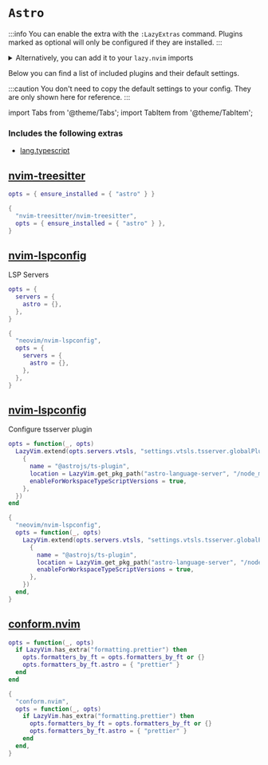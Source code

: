 # `Astro`

<!-- plugins:start -->

:::info
You can enable the extra with the `:LazyExtras` command.
Plugins marked as optional will only be configured if they are installed.
:::

<details>
<summary>Alternatively, you can add it to your <code>lazy.nvim</code> imports</summary>

```lua title="lua/config/lazy.lua" {4}
require("lazy").setup({
  spec = {
    { "LazyVim/LazyVim", import = "lazyvim.plugins" },
    { import = "lazyvim.plugins.extras.lang.astro" },
    { import = "plugins" },
  },
})
```

</details>

Below you can find a list of included plugins and their default settings.

:::caution
You don't need to copy the default settings to your config.
They are only shown here for reference.
:::

import Tabs from '@theme/Tabs';
import TabItem from '@theme/TabItem';

### Includes the following extras

- [lang.typescript](/extras/lang/typescript)

## [nvim-treesitter](https://github.com/nvim-treesitter/nvim-treesitter)

<Tabs>

<TabItem value="opts" label="Options">

```lua
opts = { ensure_installed = { "astro" } }
```

</TabItem>


<TabItem value="code" label="Full Spec">

```lua
{
  "nvim-treesitter/nvim-treesitter",
  opts = { ensure_installed = { "astro" } },
}
```

</TabItem>

</Tabs>

## [nvim-lspconfig](https://github.com/neovim/nvim-lspconfig)

 LSP Servers


<Tabs>

<TabItem value="opts" label="Options">

```lua
opts = {
  servers = {
    astro = {},
  },
}
```

</TabItem>


<TabItem value="code" label="Full Spec">

```lua
{
  "neovim/nvim-lspconfig",
  opts = {
    servers = {
      astro = {},
    },
  },
}
```

</TabItem>

</Tabs>

## [nvim-lspconfig](https://github.com/neovim/nvim-lspconfig)

 Configure tsserver plugin


<Tabs>

<TabItem value="opts" label="Options">

```lua
opts = function(_, opts)
  LazyVim.extend(opts.servers.vtsls, "settings.vtsls.tsserver.globalPlugins", {
    {
      name = "@astrojs/ts-plugin",
      location = LazyVim.get_pkg_path("astro-language-server", "/node_modules/@astrojs/ts-plugin"),
      enableForWorkspaceTypeScriptVersions = true,
    },
  })
end
```

</TabItem>


<TabItem value="code" label="Full Spec">

```lua
{
  "neovim/nvim-lspconfig",
  opts = function(_, opts)
    LazyVim.extend(opts.servers.vtsls, "settings.vtsls.tsserver.globalPlugins", {
      {
        name = "@astrojs/ts-plugin",
        location = LazyVim.get_pkg_path("astro-language-server", "/node_modules/@astrojs/ts-plugin"),
        enableForWorkspaceTypeScriptVersions = true,
      },
    })
  end,
}
```

</TabItem>

</Tabs>

## [conform.nvim](https://github.com/stevearc/conform.nvim)

<Tabs>

<TabItem value="opts" label="Options">

```lua
opts = function(_, opts)
  if LazyVim.has_extra("formatting.prettier") then
    opts.formatters_by_ft = opts.formatters_by_ft or {}
    opts.formatters_by_ft.astro = { "prettier" }
  end
end
```

</TabItem>


<TabItem value="code" label="Full Spec">

```lua
{
  "conform.nvim",
  opts = function(_, opts)
    if LazyVim.has_extra("formatting.prettier") then
      opts.formatters_by_ft = opts.formatters_by_ft or {}
      opts.formatters_by_ft.astro = { "prettier" }
    end
  end,
}
```

</TabItem>

</Tabs>

<!-- plugins:end -->
